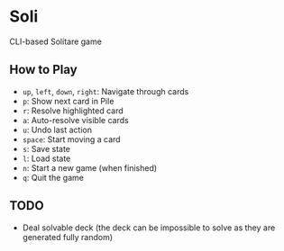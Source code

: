 # Soli

CLI-based Solitare game

## How to Play

- `up`, `left`, `down`, `right`: Navigate through cards
- `p`: Show next card in Pile
- `r`: Resolve highlighted card
- `a`: Auto-resolve visible cards
- `u`: Undo last action
- `space`: Start moving a card
- `s`: Save state
- `l`: Load state
- `n`: Start a new game (when finished)
- `q`: Quit the game

## TODO

- Deal solvable deck (the deck can be impossible to solve as they are generated fully random)
